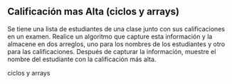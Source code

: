 ## Calificación mas Alta (ciclos y arrays)

Se tiene una lista de estudiantes de una clase junto con sus calificaciones en un examen. Realice un algoritmo que capture esta información y la almacene en dos arreglos, uno para los nombres de los estudiantes y otro para las calificaciones. Después de capturar la información, muestre el nombre del estudiante con la calificación más alta.

ciclos y arrays